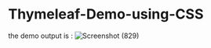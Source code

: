 # Thymeleaf-Demo-using-CSS

the demo output is :
![Screenshot (829)](https://user-images.githubusercontent.com/53449205/120493238-6765a900-c3d8-11eb-8445-fcf678cc4fca.png)


